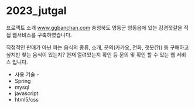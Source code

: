 # 2023_jutgal

프로젝트 소개
www.ggbanchan.com
충청북도 영동군 영동읍에 있는 강경젓갈을 직접 웹서비스를 구축하였습니다.

직접적인 판매가 아닌 파는 음식의 종류, 소개, 문의(카카오, 전화, 챗봇(?)) 등 
구매하고 싶지만 찾는 음식이 있는지? 현재 열려있는지 확인 등 
문의 및 확인 할 수 있는 웹 서비스 입니다.

- 사용 기술 -
- Spring
- mysql
- javascript
- html5/css
